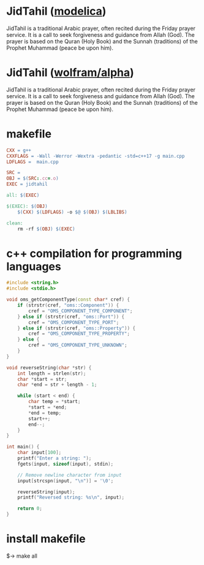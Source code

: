 # JidTahil ([modelica](https://modelica.org/))

JidTahil is a traditional Arabic prayer, often recited during the Friday prayer service. It is a call to seek forgiveness and guidance from Allah (God). The prayer is based on the Quran (Holy Book) and the Sunnah (traditions) of the Prophet Muhammad (peace be upon him).

# JidTahil ([wolfram/alpha](https://www.wolframalpha.com/))

JidTahil is a traditional Arabic prayer, often recited during the Friday prayer service. It is a call to seek forgiveness and guidance from Allah (God). The prayer is based on the Quran (Holy Book) and the Sunnah (traditions) of the Prophet Muhammad (peace be upon him).

# makefile 
```makefile
CXX = g++
CXXFLAGS = -Wall -Werror -Wextra -pedantic -std=c++17 -g main.cpp
LDFLAGS =  main.cpp

SRC = 
OBJ = $(SRC:.cc=.o)
EXEC = jidtahil

all: $(EXEC)

$(EXEC): $(OBJ)
	$(CXX) $(LDFLAGS) -o $@ $(OBJ) $(LBLIBS)

clean:
	rm -rf $(OBJ) $(EXEC)
```

# c++ compilation for programming languages
```c++
#include <string.h>
#include <stdio.h>

void oms_getComponentType(const char* cref) {
    if (strstr(cref, "oms::Component")) {
        cref = "OMS_COMPONENT_TYPE_COMPONENT";
    } else if (strstr(cref, "oms::Port")) {
        cref = "OMS_COMPONENT_TYPE_PORT";
    } else if (strstr(cref, "oms::Property")) {
        cref = "OMS_COMPONENT_TYPE_PROPERTY";
    } else {
        cref = "OMS_COMPONENT_TYPE_UNKNOWN";
    }
}

void reverseString(char *str) {
    int length = strlen(str);
    char *start = str;
    char *end = str + length - 1;

    while (start < end) {
        char temp = *start;
        *start = *end;
        *end = temp;
        start++;
        end--;
    }
}

int main() {
    char input[100];
    printf("Enter a string: ");
    fgets(input, sizeof(input), stdin);

    // Remove newline character from input
    input[strcspn(input, "\n")] = '\0';

    reverseString(input);
    printf("Reversed string: %s\n", input);

    return 0;
}
```

# install makefile 
$-> make all


